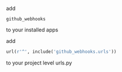 add 

```
github_webhooks
``` 

to your installed apps

add 

```python
url(r'^', include('github_webhooks.urls'))
``` 

to your project level urls.py

